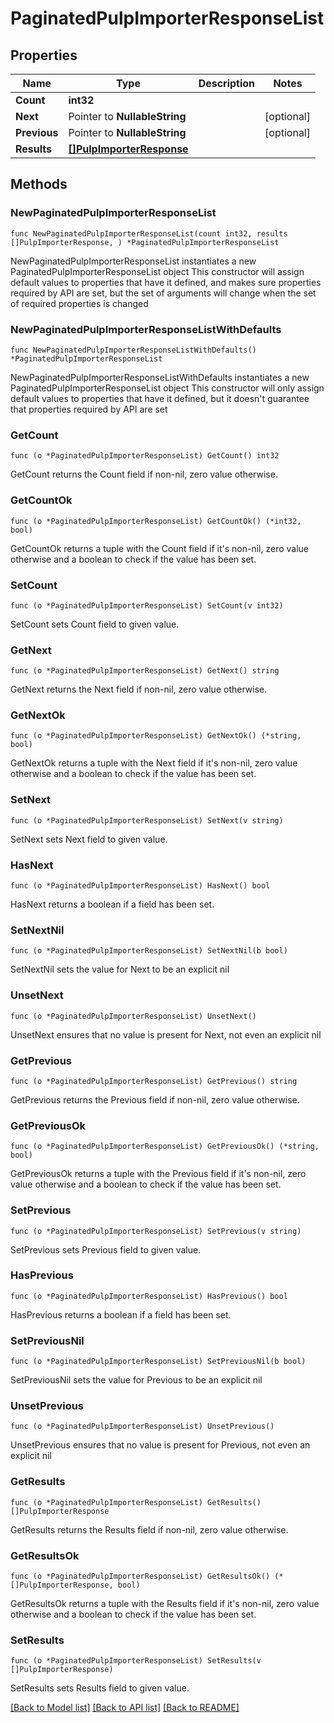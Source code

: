 # PaginatedPulpImporterResponseList

## Properties

Name | Type | Description | Notes
------------ | ------------- | ------------- | -------------
**Count** | **int32** |  | 
**Next** | Pointer to **NullableString** |  | [optional] 
**Previous** | Pointer to **NullableString** |  | [optional] 
**Results** | [**[]PulpImporterResponse**](PulpImporterResponse.md) |  | 

## Methods

### NewPaginatedPulpImporterResponseList

`func NewPaginatedPulpImporterResponseList(count int32, results []PulpImporterResponse, ) *PaginatedPulpImporterResponseList`

NewPaginatedPulpImporterResponseList instantiates a new PaginatedPulpImporterResponseList object
This constructor will assign default values to properties that have it defined,
and makes sure properties required by API are set, but the set of arguments
will change when the set of required properties is changed

### NewPaginatedPulpImporterResponseListWithDefaults

`func NewPaginatedPulpImporterResponseListWithDefaults() *PaginatedPulpImporterResponseList`

NewPaginatedPulpImporterResponseListWithDefaults instantiates a new PaginatedPulpImporterResponseList object
This constructor will only assign default values to properties that have it defined,
but it doesn't guarantee that properties required by API are set

### GetCount

`func (o *PaginatedPulpImporterResponseList) GetCount() int32`

GetCount returns the Count field if non-nil, zero value otherwise.

### GetCountOk

`func (o *PaginatedPulpImporterResponseList) GetCountOk() (*int32, bool)`

GetCountOk returns a tuple with the Count field if it's non-nil, zero value otherwise
and a boolean to check if the value has been set.

### SetCount

`func (o *PaginatedPulpImporterResponseList) SetCount(v int32)`

SetCount sets Count field to given value.


### GetNext

`func (o *PaginatedPulpImporterResponseList) GetNext() string`

GetNext returns the Next field if non-nil, zero value otherwise.

### GetNextOk

`func (o *PaginatedPulpImporterResponseList) GetNextOk() (*string, bool)`

GetNextOk returns a tuple with the Next field if it's non-nil, zero value otherwise
and a boolean to check if the value has been set.

### SetNext

`func (o *PaginatedPulpImporterResponseList) SetNext(v string)`

SetNext sets Next field to given value.

### HasNext

`func (o *PaginatedPulpImporterResponseList) HasNext() bool`

HasNext returns a boolean if a field has been set.

### SetNextNil

`func (o *PaginatedPulpImporterResponseList) SetNextNil(b bool)`

 SetNextNil sets the value for Next to be an explicit nil

### UnsetNext
`func (o *PaginatedPulpImporterResponseList) UnsetNext()`

UnsetNext ensures that no value is present for Next, not even an explicit nil
### GetPrevious

`func (o *PaginatedPulpImporterResponseList) GetPrevious() string`

GetPrevious returns the Previous field if non-nil, zero value otherwise.

### GetPreviousOk

`func (o *PaginatedPulpImporterResponseList) GetPreviousOk() (*string, bool)`

GetPreviousOk returns a tuple with the Previous field if it's non-nil, zero value otherwise
and a boolean to check if the value has been set.

### SetPrevious

`func (o *PaginatedPulpImporterResponseList) SetPrevious(v string)`

SetPrevious sets Previous field to given value.

### HasPrevious

`func (o *PaginatedPulpImporterResponseList) HasPrevious() bool`

HasPrevious returns a boolean if a field has been set.

### SetPreviousNil

`func (o *PaginatedPulpImporterResponseList) SetPreviousNil(b bool)`

 SetPreviousNil sets the value for Previous to be an explicit nil

### UnsetPrevious
`func (o *PaginatedPulpImporterResponseList) UnsetPrevious()`

UnsetPrevious ensures that no value is present for Previous, not even an explicit nil
### GetResults

`func (o *PaginatedPulpImporterResponseList) GetResults() []PulpImporterResponse`

GetResults returns the Results field if non-nil, zero value otherwise.

### GetResultsOk

`func (o *PaginatedPulpImporterResponseList) GetResultsOk() (*[]PulpImporterResponse, bool)`

GetResultsOk returns a tuple with the Results field if it's non-nil, zero value otherwise
and a boolean to check if the value has been set.

### SetResults

`func (o *PaginatedPulpImporterResponseList) SetResults(v []PulpImporterResponse)`

SetResults sets Results field to given value.



[[Back to Model list]](../README.md#documentation-for-models) [[Back to API list]](../README.md#documentation-for-api-endpoints) [[Back to README]](../README.md)


